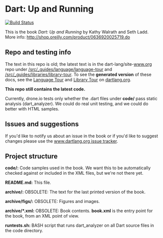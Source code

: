 Dart: Up and Running
=============

[![Build Status](https://drone.io/github.com/dart-lang/dart-up-and-running-book/status.png)](https://drone.io/github.com/dart-lang/dart-up-and-running-book/latest)

This is the book _Dart: Up and Running_ by Kathy Walrath and Seth Ladd.
More info: http://shop.oreilly.com/product/0636920025719.do

Repo and testing info
-----------
The text in this repo is old; the latest text is in the
dart-lang/site-www.org repo under
[/src/_guides/language/language-tour](https://github.com/dart-lang/site-www/blob/master/src/_guides/language/language-tour.md) and
[/src/_guides/libraries/library-tour](https://github.com/dart-lang/site-www/blob/master/src/_guides/libraries/library-tour.md).
To see the **generated version** of these docs, see the
[Language Tour](https://www.dartlang.org/guides/language/language-tour)
and [Library Tour](https://www.dartlang.org/guides/libraries/library-tour)
on [dartlang.org](https://www.dartlang.org/).

**This repo still contains the latest code.**

Currently, drone.io tests only whether the .dart files under **code/** pass static analysis (dart_analyzer).
We could do real unit testing, and we could do better with HTML samples.

Issues and suggestions
----------------------
If you'd like to notify us about an issue in the book or if you'd like to suggest changes please use the [www.dartlang.org issue tracker](https://github.com/dart-lang/www.dartlang.org/labels/UpAndRunning).

Project structure
---------------------

**code/:**
	Code samples used in the book.
        We want this to be automatically checked
	against or included in the XML files, but we're not there yet.

**README.md:**
	This file.

**archive/:**
	OBSOLETE: The text for the last printed version of the book.

**archive/figs/:**
	OBSOLETE: Figures and images.

**archive/\*.xml:**
	OBSOLETE: Book contents. **book.xml** is the entry point for the book, from an
	XML point of view.

**runtests.sh:**
       BASH script that runs dart_analyzer on all Dart source files in the code directory.
